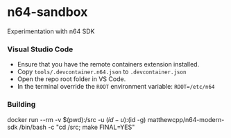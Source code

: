 # n64-sandbox
Experimentation with n64 SDK

### Visual Studio Code
- Ensure that you have the remote containers extension installed.
- Copy `tools/.devcontainer.n64.json` to `.devcontainer.json`
- Open the repo root folder in VS Code.
- In the terminal override the `ROOT` environment variable: `ROOT=/etc/n64`

### Building

docker run --rm -v $(pwd):/src -u $(id -u):$(id -g) matthewcpp/n64-modern-sdk /bin/bash -c "cd /src; make FINAL=YES"
